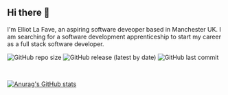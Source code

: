 ## Hi there 👋

I'm Elliot La Fave, an aspiring software deveoper based in Manchester UK. I am searching for a software development apprenticeship to start my career as a full stack software developer.

![GitHub repo size](https://img.shields.io/github/repo-size/elliotlafave123/elliotlafave123.github.io)
![GitHub release (latest by date)](https://img.shields.io/github/v/release/elliotlafave123/elliotlafave123.github.io)
![GitHub last commit](https://img.shields.io/github/last-commit/elliotlafave123/elliotlafave123.github.io)

<br />

[![Anurag's GitHub stats](https://github-readme-stats.vercel.app/api?username=elliotlafave123&count_private=true&hide=prs,contribs&show_icons=true&theme=aura&hide_border=true)](https://github.com/anuraghazra/github-readme-stats)
